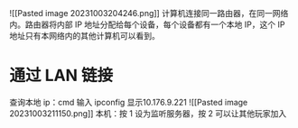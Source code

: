 ![[Pasted image 20231003204246.png]]
计算机连接同一路由器，在同一网络内。路由器将内部 IP 地址分配给每个设备，每个设备都有一个本地 IP，这个 IP 地址只有本网络内的其他计算机可以看到。
# 通过 LAN 链接
查询本地 ip：cmd 输入 ipconfig 显示10.176.9.221
![[Pasted image 20231003211150.png]]
本机：按 1 设为监听服务器，按 2 可以让其他玩家加入